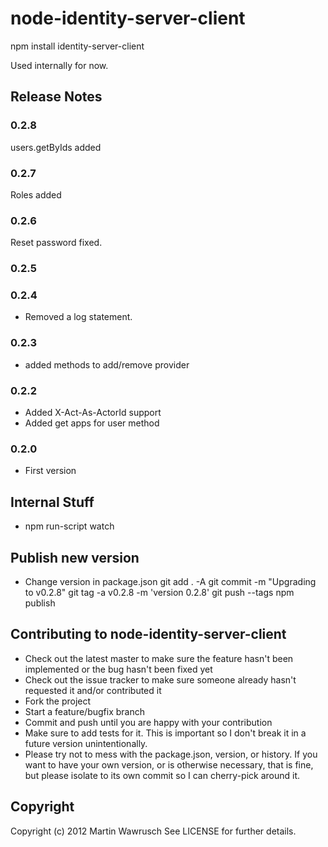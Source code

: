 node-identity-server-client
===========================

npm install identity-server-client

Used internally for now. 

## Release Notes

### 0.2.8
users.getByIds added

### 0.2.7
Roles added

### 0.2.6
Reset password fixed.

### 0.2.5
### 0.2.4
* Removed a log statement.

### 0.2.3
* added methods to add/remove provider

### 0.2.2
* Added X-Act-As-ActorId support
* Added get apps for user method

### 0.2.0

* First version

## Internal Stuff

* npm run-script watch

## Publish new version

* Change version in package.json
git add . -A
git commit -m "Upgrading to v0.2.8"
git tag -a v0.2.8 -m 'version 0.2.8'
git push --tags
npm publish

## Contributing to node-identity-server-client
 
* Check out the latest master to make sure the feature hasn't been implemented or the bug hasn't been fixed yet
* Check out the issue tracker to make sure someone already hasn't requested it and/or contributed it
* Fork the project
* Start a feature/bugfix branch
* Commit and push until you are happy with your contribution
* Make sure to add tests for it. This is important so I don't break it in a future version unintentionally.
* Please try not to mess with the package.json, version, or history. If you want to have your own version, or is otherwise necessary, that is fine, but please isolate to its own commit so I can cherry-pick around it.

## Copyright

Copyright (c) 2012 Martin Wawrusch See LICENSE for
further details.


